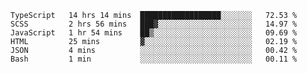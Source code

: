 <!--START_SECTION:waka-->

```text
TypeScript   14 hrs 14 mins  ██████████████████░░░░░░░   72.53 %
SCSS         2 hrs 56 mins   ███▓░░░░░░░░░░░░░░░░░░░░░   14.97 %
JavaScript   1 hr 54 mins    ██▒░░░░░░░░░░░░░░░░░░░░░░   09.69 %
HTML         25 mins         ▓░░░░░░░░░░░░░░░░░░░░░░░░   02.19 %
JSON         4 mins          ░░░░░░░░░░░░░░░░░░░░░░░░░   00.42 %
Bash         1 min           ░░░░░░░░░░░░░░░░░░░░░░░░░   00.11 %
```

<!--END_SECTION:waka-->


<!--
**Leorio21/Leorio21** is a ✨ _special_ ✨ repository because its `README.md` (this file) appears on your GitHub profile.

Here are some ideas to get you started:

- 🔭 I’m currently working on ...
- 🌱 I’m currently learning ...
- 👯 I’m looking to collaborate on ...
- 🤔 I’m looking for help with ...
- 💬 Ask me about ...
- 📫 How to reach me: ...
- 😄 Pronouns: ...
- ⚡ Fun fact: ...
-->
